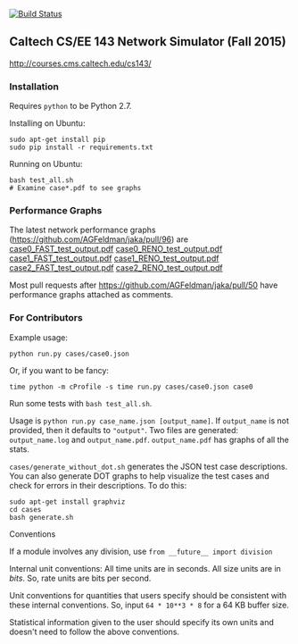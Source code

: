 [![Build Status](https://travis-ci.org/AGFeldman/jaka.svg?branch=master)](https://travis-ci.org/AGFeldman/jaka)

## Caltech CS/EE 143 Network Simulator (Fall 2015)

http://courses.cms.caltech.edu/cs143/

### Installation

Requires `python` to be Python 2.7.

Installing on Ubuntu:
```
sudo apt-get install pip
sudo pip install -r requirements.txt
```

Running on Ubuntu:
```
bash test_all.sh
# Examine case*.pdf to see graphs
```

### Performance Graphs

The latest network performance graphs (https://github.com/AGFeldman/jaka/pull/96) are
[case0_FAST_test_output.pdf](https://github.com/AGFeldman/jaka/files/57508/case0_FAST_test_output.pdf)
[case0_RENO_test_output.pdf](https://github.com/AGFeldman/jaka/files/57512/case0_RENO_test_output.pdf)
[case1_FAST_test_output.pdf](https://github.com/AGFeldman/jaka/files/57511/case1_FAST_test_output.pdf)
[case1_RENO_test_output.pdf](https://github.com/AGFeldman/jaka/files/57507/case1_RENO_test_output.pdf)
[case2_FAST_test_output.pdf](https://github.com/AGFeldman/jaka/files/57509/case2_FAST_test_output.pdf)
[case2_RENO_test_output.pdf](https://github.com/AGFeldman/jaka/files/57510/case2_RENO_test_output.pdf)

Most pull requests after https://github.com/AGFeldman/jaka/pull/50 have performance graphs attached as comments.

### For Contributors

Example usage:

`python run.py cases/case0.json`

Or, if you want to be fancy:

`time python -m cProfile -s time run.py cases/case0.json case0`

Run some tests with `bash test_all.sh`.

Usage is `python run.py case_name.json [output_name]`. If `output_name` is not provided, then it defaults to `"output"`. Two files are generated: `output_name.log` and `output_name.pdf`. `output_name.pdf` has graphs of all the stats.

`cases/generate_without_dot.sh` generates the JSON test case descriptions. You can also generate DOT graphs to help visualize the test cases and check for errors in their descriptions. To do this:
```
sudo apt-get install graphviz
cd cases
bash generate.sh
```

Conventions

If a module involves any division, use `from __future__ import division`

Internal unit conventions: All time units are in seconds. All size units are in *bits*. So, rate units are bits per second. 

Unit conventions for quantities that users specify should be consistent with these internal conventions. So, input `64 * 10**3 * 8` for a 64 KB buffer size.

Statistical information given to the user should specify its own units and doesn't need to follow the above conventions.
